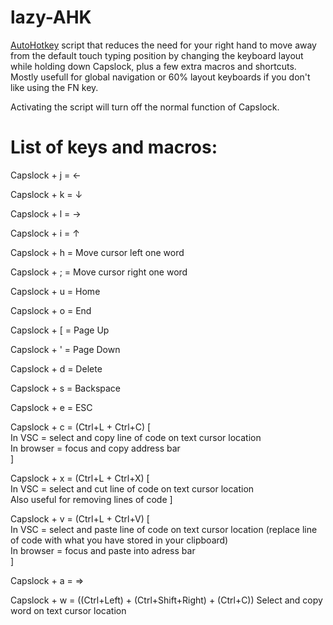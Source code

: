 # lazy-AHK

[AutoHotkey](https://www.autohotkey.com/) script that reduces the need for your right hand to move away from the default touch typing position by changing the keyboard layout while holding down Capslock, plus a few extra macros and shortcuts. Mostly usefull for global navigation or 60% layout keyboards if you don't like using the FN key.

Activating the script will turn off the normal function of Capslock.

# List of keys and macros:

Capslock + j = ←

Capslock + k = ↓

Capslock + l = →

Capslock + i = ↑

Capslock + h = Move cursor left one word

Capslock + ; = Move cursor right one word

Capslock + u = Home

Capslock + o = End

Capslock + \[ = Page Up

Capslock + ' = Page Down

Capslock + d = Delete

Capslock + s = Backspace

Capslock + e = ESC

Capslock + c = (Ctrl+L + Ctrl+C) [  
In VSC = select and copy line of code on text cursor location    
In browser = focus and copy address bar    
]

Capslock + x = (Ctrl+L + Ctrl+X) [  
In VSC = select and cut line of code on text cursor location  
Also useful for removing lines of code
]

Capslock + v = (Ctrl+L + Ctrl+V) [  
In VSC = select and paste line of code on text cursor location (replace line of code with what you have stored in your clipboard)  
In browser = focus and paste into adress bar  
]

Capslock + a = =>

Capslock + w = ((Ctrl+Left) + (Ctrl+Shift+Right) + (Ctrl+C)) Select and copy word on text cursor location
